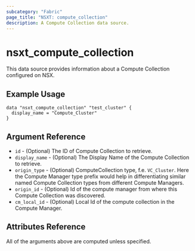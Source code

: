 ```yaml
---
subcategory: "Fabric"
page_title: "NSXT: compute_collection"
description: A Compute Collection data source.
---
```


# nsxt_compute_collection

This data source provides information about a Compute Collection configured on NSX.

## Example Usage

```hcl
data "nsxt_compute_collection" "test_cluster" {
  display_name = "Compute_Cluster"
}
```

## Argument Reference

* `id` - (Optional) The ID of Compute Collection to retrieve.
* `display_name` - (Optional) The Display Name of the Compute Collection to retrieve.
* `origin_type` - (Optional) ComputeCollection type, f.e. `VC_Cluster`. Here the Compute Manager type prefix would help in differentiating similar named Compute Collection types from different Compute Managers.
* `origin_id` - (Optional) Id of the compute manager from where this Compute Collection was discovered.
* `cm_local_id` - (Optional) Local Id of the compute collection in the Compute Manager.

## Attributes Reference

All of the arguments above are computed unless specified.
